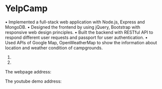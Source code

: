 # YelpCamp

•	Implemented a full-stack web application with Node.js, Express and MongoDB.
•	Designed the frontend by using jQuery, Bootstrap with responsive web design principles.
•	Built the backend with RESTful API to respond different user requests and passport for user authentication.
•	Used APIs of Google Map, OpenWeatherMap to show the information about location and weather condition of campgrounds.


1. 

2. 



The webpage address: 

The youtube demo address: 
